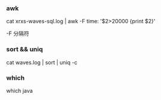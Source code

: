 ### awk
cat xrxs-waves-sql.log | awk -F time: '$2>20000 {print $2}'

-F 分隔符  

### sort && uniq
cat waves.log | sort | uniq -c 

### which
which java

	